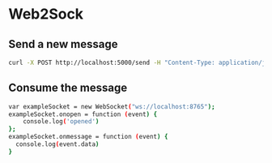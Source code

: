 # Web2Sock


## Send a new message


```sh
curl -X POST http://localhost:5000/send -H "Content-Type: application/json" -d '{"recipient":"my_recipient","content":"my_message"}'

```


## Consume the message

```sh
var exampleSocket = new WebSocket("ws://localhost:8765");
exampleSocket.onopen = function (event) {
    console.log('opened')
};
exampleSocket.onmessage = function (event) {
  console.log(event.data)
}


```
